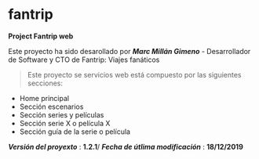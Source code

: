 # fantrip

**Project Fantrip web**

Este proyecto ha sido desarollado por **_Marc Millán Gimeno_** - Desarrollador de Software y CTO de Fantrip: Viajes fanáticos 

> Este proyecto se servicios web está compuesto por las siguientes secciones:
* Home principal
* Sección escenarios
* Sección series y películas
* Sección serie X o película X
* Sección guía de la serie o película

***Versión del proyexto*** : **1.2.1**/
***Fecha de útlima modificación*** : **18/12/2019**
